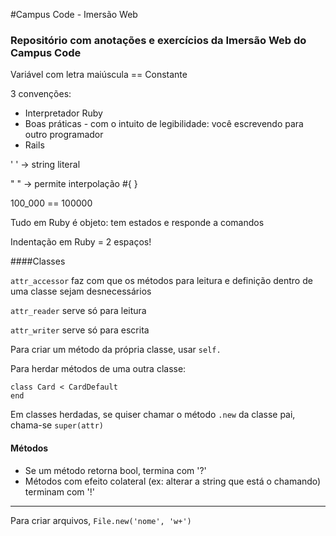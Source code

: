 #Campus Code - Imersão Web
### Repositório com anotações e exercícios da Imersão Web do Campus Code

Variável com letra maiúscula == Constante

3 convenções:
* Interpretador Ruby
* Boas práticas - com o intuito de legibilidade: você escrevendo para outro programador
* Rails

' ' -> string literal

" " -> permite interpolação #{ }

100_000 == 100000

Tudo em Ruby é objeto: tem estados e responde a comandos

Indentação em Ruby = 2 espaços!

####Classes

`attr_accessor` faz com que os métodos para leitura e definição dentro de uma classe sejam desnecessários

`attr_reader` serve só para leitura

`attr_writer` serve só para escrita

Para criar um método da própria classe, usar `self.`

Para herdar métodos de uma outra classe:
```
class Card < CardDefault
end
```

Em classes herdadas, se quiser chamar o método `.new` da classe pai, chama-se `super(attr)`
 
#### Métodos
* Se um método retorna bool, termina com '?'
* Métodos com efeito colateral (ex: alterar a string que está o chamando) terminam com '!'

-----

Para criar arquivos, `File.new('nome', 'w+')`
